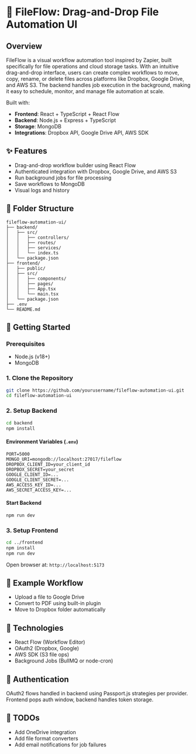 # 📁 FileFlow: Drag-and-Drop File Automation UI

## Overview

FileFlow is a visual workflow automation tool inspired by Zapier, built specifically for file operations and cloud storage tasks. With an intuitive drag-and-drop interface, users can create complex workflows to move, copy, rename, or delete files across platforms like Dropbox, Google Drive, and AWS S3. The backend handles job execution in the background, making it easy to schedule, monitor, and manage file automation at scale.

Built with:
- **Frontend**: React + TypeScript + React Flow
- **Backend**: Node.js + Express + TypeScript
- **Storage**: MongoDB
- **Integrations**: Dropbox API, Google Drive API, AWS SDK



## ✨ Features

- Drag-and-drop workflow builder using React Flow
- Authenticated integration with Dropbox, Google Drive, and AWS S3
- Run background jobs for file processing
- Save workflows to MongoDB
- Visual logs and history



## 📁 Folder Structure

```
fileflow-automation-ui/
├── backend/
│   ├── src/
│   │   ├── controllers/
│   │   ├── routes/
│   │   ├── services/
│   │   └── index.ts
│   └── package.json
├── frontend/
│   ├── public/
│   ├── src/
│   │   ├── components/
│   │   ├── pages/
│   │   ├── App.tsx
│   │   └── main.tsx
│   └── package.json
├── .env
└── README.md
```



## 🚀 Getting Started

### Prerequisites
- Node.js (v18+)
- MongoDB



### 1. Clone the Repository
```bash
git clone https://github.com/yourusername/fileflow-automation-ui.git
cd fileflow-automation-ui
```



### 2. Setup Backend
```bash
cd backend
npm install
```

#### Environment Variables (`.env`)
```
PORT=5000
MONGO_URI=mongodb://localhost:27017/fileflow
DROPBOX_CLIENT_ID=your_client_id
DROPBOX_SECRET=your_secret
GOOGLE_CLIENT_ID=...
GOOGLE_CLIENT_SECRET=...
AWS_ACCESS_KEY_ID=...
AWS_SECRET_ACCESS_KEY=...
```

#### Start Backend
```bash
npm run dev
```



### 3. Setup Frontend
```bash
cd ../frontend
npm install
npm run dev
```

Open browser at: `http://localhost:5173`



## 🧠 Example Workflow
- Upload a file to Google Drive
- Convert to PDF using built-in plugin
- Move to Dropbox folder automatically



## 🧩 Technologies
- React Flow (Workflow Editor)
- OAuth2 (Dropbox, Google)
- AWS SDK (S3 file ops)
- Background Jobs (BullMQ or node-cron)

  


## 🔐 Authentication
OAuth2 flows handled in backend using Passport.js strategies per provider.
Frontend pops auth window, backend handles token storage.



## 🔧 TODOs
- Add OneDrive integration
- Add file format converters
- Add email notifications for job failures

